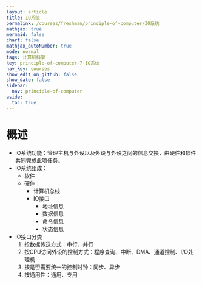 ```yaml
---
layout: article
title: IO系统
permalink: /courses/freshman/principle-of-computer/IO系统
mathjax: true
mermaid: false
chart: false
mathjax_autoNumber: true
mode: normal
tags: 计算机科学
key: principle-of-computer-7-IO系统
nav_key: courses
show_edit_on_github: false
show_date: false
sidebar:
  nav: principle-of-computer
aside:
  toc: true
---
```


<!--more-->

# 概述

* IO系统功能：管理主机与外设以及外设与外设之间的信息交换，由硬件和软件共同完成此项任务。
* IO系统组成：
  * 软件
  * 硬件：
    * 计算机总线
    * IO接口
      * 地址信息
      * 数据信息
      * 命令信息
      * 状态信息
* IO接口分类
  1. 按数据传送方式：串行、并行
  2. 按CPU访问外设的控制方式：程序查询、中断、DMA、通道控制、I/O处理机
  3. 按是否需要统一的控制时钟：同步、异步
  4. 按通用性：通用、专用